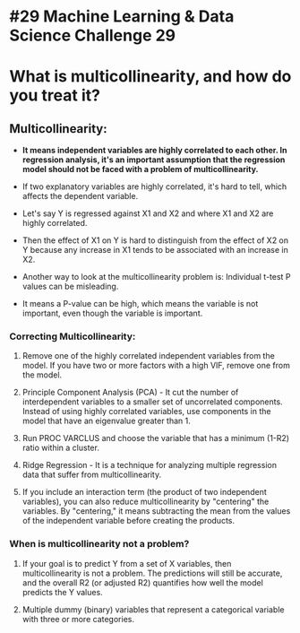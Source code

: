 # #29 Machine Learning & Data Science Challenge 29

# What is multicollinearity, and how do you treat it?

## Multicollinearity:

* **It means independent variables are highly correlated to each other. In regression analysis, it's an important assumption that the regression model should not be faced with a problem of multicollinearity.**
    
* If two explanatory variables are highly correlated, it's hard to tell, which affects the dependent variable.
    
* Let's say Y is regressed against X1 and X2 and where X1 and X2 are highly correlated.
    
* Then the effect of X1 on Y is hard to distinguish from the effect of X2 on Y because any increase in X1 tends to be associated with an increase in X2.
    
* Another way to look at the multicollinearity problem is: Individual t-test P values can be misleading.
    
* It means a P-value can be high, which means the variable is not important, even though the variable is important.
    

### Correcting Multicollinearity:

1. Remove one of the highly correlated independent variables from the model. If you have two or more factors with a high VIF, remove one from the model.
    
2. Principle Component Analysis (PCA) - It cut the number of interdependent variables to a smaller set of uncorrelated components. Instead of using highly correlated variables, use components in the model that have an eigenvalue greater than 1.
    
3. Run PROC VARCLUS and choose the variable that has a minimum (1-R2) ratio within a cluster.
    
4. Ridge Regression - It is a technique for analyzing multiple regression data that suffer from multicollinearity.
    
5. If you include an interaction term (the product of two independent variables), you can also reduce multicollinearity by "centering" the variables. By "centering," it means subtracting the mean from the values of the independent variable before creating the products.
    

### When is multicollinearity not a problem?

1. If your goal is to predict Y from a set of X variables, then multicollinearity is not a problem. The predictions will still be accurate, and the overall R2 (or adjusted R2) quantifies how well the model predicts the Y values.
    
2. Multiple dummy (binary) variables that represent a categorical variable with three or more categories.